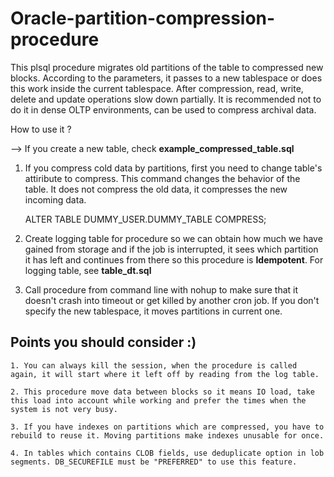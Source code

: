# Oracle-partition-compression-procedure

This plsql procedure migrates old partitions of the table to compressed new blocks. According to the parameters, it passes to a new tablespace or does this work inside the current tablespace. After compression, read, write, delete and update operations slow down partially. It is recommended not to do it in dense OLTP environments, can be used to compress archival data.

How to use it ?

--> If you create a new table, check **example_compressed_table.sql**
    
   
1. If you compress cold data by partitions, first you need to change table's attiribute to compress. This command changes the behavior of the table. It does not compress the old data, it compresses the new incoming data.
    
     ALTER TABLE DUMMY_USER.DUMMY_TABLE COMPRESS; 
     
2. Create logging table for procedure so we can obtain how much we have gained from storage and if the job is interrupted, it sees which partition it has left and continues from there so this procedure is **Idempotent**. For logging table, see **table_dt.sql**
    
3. Call procedure from command line with nohup to make sure that it doesn't crash into timeout or get killed by another cron job. If you don't specify the new tablespace, it moves partitions in current one.


  ## Points you should consider :)

    1. You can always kill the session, when the procedure is called again, it will start where it left off by reading from the log table.
    
    2. This procedure move data between blocks so it means IO load, take this load into account while working and prefer the times when the system is not very busy.
    
    3. If you have indexes on partitions which are compressed, you have to rebuild to reuse it. Moving partitions make indexes unusable for once.
    
    4. In tables which contains CLOB fields, use deduplicate option in lob segments. DB_SECUREFILE must be "PREFERRED" to use this feature.
